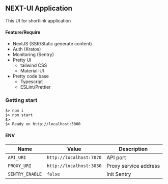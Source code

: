 ## NEXT-UI Application

This UI for shortlink application

#### Feature/Require

- NextJS (SSR/Static generate content)
- Auth (Kratos)
- Monitoring (Sentry)
- Pretty UI
  - tailwind CSS
  - Material-UI
- Pretty code base
  - Typescript
  - ESLint/Prettier

### Getting start

```
$> npm i
$> npm start
$>
$> Ready on http://localhost:3000
```

#### ENV

| Name            | Value                   | Description                |
| --------------- | ----------------------- | -------------------------- |
| `API_URI`       | `http://localhost:7070` | API port                   |
| `PROXY_URI`     | `http://localhost:3030` | Proxy service address      |
| `SENTRY_ENABLE` | `false`                 | Init Sentry                |
